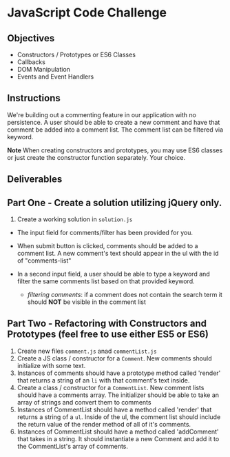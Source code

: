 # JavaScript Code Challenge

## Objectives

- Constructors / Prototypes or ES6 Classes
- Callbacks
- DOM Manipulation
- Events and Event Handlers

## Instructions

We're building out a commenting feature in our application with no persistence. A user should be able to create a new comment and have that comment be added into a comment list. The comment list can be filtered via keyword.

**Note** When creating constructors and prototypes, you may use ES6 classes or just create the constructor function separately. Your choice.

## Deliverables

## Part One - Create a solution utilizing jQuery only.

1. Create a working solution in `solution.js`

  - The input field for comments/filter has been provided for you.
  - When submit button is clicked, comments should be added to a comment list. A new comment's text should appear in the ul with the id of "comments-list"
  - In a second input field, a user should be able to type a keyword and filter the same comments list based on that provided keyword.

    - _filtering comments_: if a comment does not contain the search term it should **NOT** be visible in the comment list

## Part Two - Refactoring with Constructors and Prototypes (feel free to use either ES5 or ES6)

1. Create new files `comment.js` anad `commentList.js`
2. Create a JS class / constructor for a `Comment`. New comments should initialize with some text.
3. Instances of comments should have a prototype method called 'render' that returns a string of an `li` with that comment's text inside.
4. Create a class / constructor for a `CommentList`. New comment lists should have a comments array. The initializer should be able to take an array of strings and convert them to comments 
5. Instances of CommentList should have a method called 'render' that returns a string of a `ul`. Inside of the ul, the comment list should include the return value of the render method of all of it's comments.
6. Instances of CommentList should have a method called 'addComment' that takes in a string. It should instantiate a new Comment and add it to the CommentList's array of comments.
